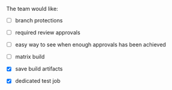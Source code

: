 The team would like: 
 - [ ] branch protections
 - [ ] required review approvals
 - [ ] easy way to see when enough approvals has been achieved
 - [ ] matrix build
 - [X] save build artifacts
 - [X] dedicated test job

